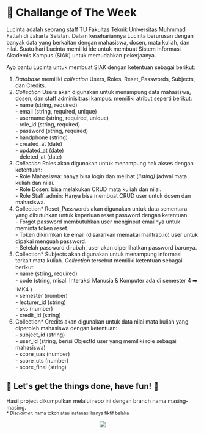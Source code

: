 # :dart: Challange of The Week 
<p>Lucinta adalah seorang staff TU Fakultas Teknik Universitas Muhmmad Fattah di Jakarta Selatan. Dalam kesehariannya Lucinta berurusan dengan banyak data yang berkaitan dengan mahasiswa, dosen, mata kuliah, dan nilai. Suatu hari Lucinta memiliki ide untuk membuat Sistem Informasi Akademis Kampus (SIAK) untuk memudahkan pekerjaanya. 

Ayo bantu Lucinta untuk membuat SIAK dengan ketentuan sebagai berikut:
1. *Database* memiliki *collection* Users, Roles, Reset_Passwords, Subjects, dan Credits.
2. *Collection* Users akan digunakan untuk menampung data mahasiswa, dosen, dan staff adminisitrasi kampus. memiliki atribut seperti berikut:<br>
		- name (string, required)<br>
		- email (string, required, unique)<br>
		- username (string, required, unique)<br>
		- role_id (string, required)<br>
		- password (string, required)<br>
		- handphone (string)<br>
		- created_at (date)<br>
		- updated_at (date)<br>
		- deleted_at (date)<br>
3. *Collection* Roles akan digunakan untuk menampung hak akses dengan ketentuan: <br>
		- Role Mahasiswa: hanya bisa login dan melihat (*listing)* jadwal mata kuliah dan nilai.<br>
		- Role Dosen: bisa melakukan CRUD mata kuliah dan nilai.<br>
		- Role Staff_admin: Hanya bisa membuat CRUD user untuk dosen dan mahasiswa.<br>
4. Collection* Reset_Passwords akan digunakan untuk data sementara yang dibutuhkan untuk keperluan reset password dengan ketentuan: <br>
		- Forgot password membutuhkan user menginput emailnya untuk meminta token reset.<br>
		- Token dikirimkan ke email (disarankan memakai mailtrap.io) user untuk dipakai menguah password.<br>
		- Setelah password dirubah, user akan diperlihatkan password barunya.<br>
5. Collection* Subjects akan digunakan untuk menampung informasi terkait mata kuliah. *Collection* tersebut memiliki ketentuan sebagai berikut: <br>
		- name (string, required)<br>
		- code (string, misal: Interaksi Manusia & Komputer ada di semester 4 :arrow_right: IMK4 )<br>
		- semester (number)<br>
		- lecturer_id (string)<br>
		- sks (number)<br>
		- credit_id (string)<br>
6.  Collection* Credits akan digunakan untuk data nilai mata kuliah yang diperoleh mahasiswa dengan ketentuan: <br>
		- subject_id (string)<br>
		- user_id (string, berisi ObjectId user yang memiliki role sebagai mahasiswa)<br>
		- score_uas (number)<br>
		- score_uts (number)<br>
		- score_final (string)<br>
</p>

## :dancer: Let's get the things done, have fun! :man_dancing: 


Hasil project dikumpulkan melalui repo ini dengan branch nama masing-masing. 
<br><sup>* *Disclaimer:* nama tokoh atau instanasi hanya fiktif belaka</sup>

<p align="center">  <img src="https://media.tenor.com/images/5df2ae103bd507ca686e7c267bc27a38/tenor.gif">  </p>


